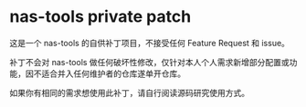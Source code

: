 # nas-tools private patch

这是一个 nas-tools 的自供补丁项目，不接受任何 Feature Request 和 issue。

补丁不会对 nas-tools 做任何破坏性修改，仅针对本人个人需求新增部分配置或功能，因不适合并入任何维护者的仓库遂单开仓库。

如果你有相同的需求想使用此补丁，请自行阅读源码研究使用方式。
